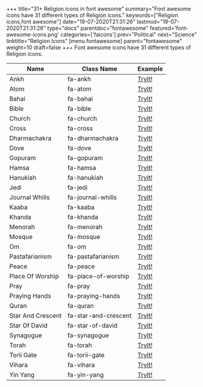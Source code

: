 +++
title="31+ Religion icons in font awesome"
summary="Font awesome icons have 31 different types of Religion icons."
keywords=["Religion icons,font awesome"]
date="19-07-2020T21:31:26"
lastmod="19-07-2020T21:31:26"
type="docs"
parentdoc="fontawesome"
featured='font-awesome-icons.png'
categories=['faicons']
prev="Political"
next="Science"
linktitle="Religion Icons"
[menu.fontawesome]
parent="fontawesome"
weight=10
draft=false
+++
Font awesome icons have 31 different types of Religion icons.<div class='table-responsive'><table class='table'><thead><tr><th>Name</th><th>Class Name</th><th>Example</th></tr></thead><tbody><tr><td><i class="fas fa-ankh"></i>Ankh</td><td>fa-ankh</td><td><a href='https://www.angularjswiki.com/fontawesome/fa-ankh/' target='_blank'>TryIt!</a></td></tr><tr><td><i class="fas fa-atom"></i>Atom</td><td>fa-atom</td><td><a href='https://www.angularjswiki.com/fontawesome/fa-atom/' target='_blank'>TryIt!</a></td></tr><tr><td><i class="fas fa-bahai"></i>Bahai</td><td>fa-bahai</td><td><a href='https://www.angularjswiki.com/fontawesome/fa-bahai/' target='_blank'>TryIt!</a></td></tr><tr><td><i class="fas fa-bible"></i>Bible</td><td>fa-bible</td><td><a href='https://www.angularjswiki.com/fontawesome/fa-bible/' target='_blank'>TryIt!</a></td></tr><tr><td><i class="fas fa-church"></i>Church</td><td>fa-church</td><td><a href='https://www.angularjswiki.com/fontawesome/fa-church/' target='_blank'>TryIt!</a></td></tr><tr><td><i class="fas fa-cross"></i>Cross</td><td>fa-cross</td><td><a href='https://www.angularjswiki.com/fontawesome/fa-cross/' target='_blank'>TryIt!</a></td></tr><tr><td><i class="fas fa-dharmachakra"></i>Dharmachakra</td><td>fa-dharmachakra</td><td><a href='https://www.angularjswiki.com/fontawesome/fa-dharmachakra/' target='_blank'>TryIt!</a></td></tr><tr><td><i class="fas fa-dove"></i>Dove</td><td>fa-dove</td><td><a href='https://www.angularjswiki.com/fontawesome/fa-dove/' target='_blank'>TryIt!</a></td></tr><tr><td><i class="fas fa-gopuram"></i>Gopuram</td><td>fa-gopuram</td><td><a href='https://www.angularjswiki.com/fontawesome/fa-gopuram/' target='_blank'>TryIt!</a></td></tr><tr><td><i class="fas fa-hamsa"></i>Hamsa</td><td>fa-hamsa</td><td><a href='https://www.angularjswiki.com/fontawesome/fa-hamsa/' target='_blank'>TryIt!</a></td></tr><tr><td><i class="fas fa-hanukiah"></i>Hanukiah</td><td>fa-hanukiah</td><td><a href='https://www.angularjswiki.com/fontawesome/fa-hanukiah/' target='_blank'>TryIt!</a></td></tr><tr><td><i class="fas fa-jedi"></i>Jedi</td><td>fa-jedi</td><td><a href='https://www.angularjswiki.com/fontawesome/fa-jedi/' target='_blank'>TryIt!</a></td></tr><tr><td><i class="fas fa-journal-whills"></i>Journal Whills</td><td>fa-journal-whills</td><td><a href='https://www.angularjswiki.com/fontawesome/fa-journal-whills/' target='_blank'>TryIt!</a></td></tr><tr><td><i class="fas fa-kaaba"></i>Kaaba</td><td>fa-kaaba</td><td><a href='https://www.angularjswiki.com/fontawesome/fa-kaaba/' target='_blank'>TryIt!</a></td></tr><tr><td><i class="fas fa-khanda"></i>Khanda</td><td>fa-khanda</td><td><a href='https://www.angularjswiki.com/fontawesome/fa-khanda/' target='_blank'>TryIt!</a></td></tr><tr><td><i class="fas fa-menorah"></i>Menorah</td><td>fa-menorah</td><td><a href='https://www.angularjswiki.com/fontawesome/fa-menorah/' target='_blank'>TryIt!</a></td></tr><tr><td><i class="fas fa-mosque"></i>Mosque</td><td>fa-mosque</td><td><a href='https://www.angularjswiki.com/fontawesome/fa-mosque/' target='_blank'>TryIt!</a></td></tr><tr><td><i class="fas fa-om"></i>Om</td><td>fa-om</td><td><a href='https://www.angularjswiki.com/fontawesome/fa-om/' target='_blank'>TryIt!</a></td></tr><tr><td><i class="fas fa-pastafarianism"></i>Pastafarianism</td><td>fa-pastafarianism</td><td><a href='https://www.angularjswiki.com/fontawesome/fa-pastafarianism/' target='_blank'>TryIt!</a></td></tr><tr><td><i class="fas fa-peace"></i>Peace</td><td>fa-peace</td><td><a href='https://www.angularjswiki.com/fontawesome/fa-peace/' target='_blank'>TryIt!</a></td></tr><tr><td><i class="fas fa-place-of-worship"></i>Place Of Worship</td><td>fa-place-of-worship</td><td><a href='https://www.angularjswiki.com/fontawesome/fa-place-of-worship/' target='_blank'>TryIt!</a></td></tr><tr><td><i class="fas fa-pray"></i>Pray</td><td>fa-pray</td><td><a href='https://www.angularjswiki.com/fontawesome/fa-pray/' target='_blank'>TryIt!</a></td></tr><tr><td><i class="fas fa-praying-hands"></i>Praying Hands</td><td>fa-praying-hands</td><td><a href='https://www.angularjswiki.com/fontawesome/fa-praying-hands/' target='_blank'>TryIt!</a></td></tr><tr><td><i class="fas fa-quran"></i>Quran</td><td>fa-quran</td><td><a href='https://www.angularjswiki.com/fontawesome/fa-quran/' target='_blank'>TryIt!</a></td></tr><tr><td><i class="fas fa-star-and-crescent"></i>Star And Crescent</td><td>fa-star-and-crescent</td><td><a href='https://www.angularjswiki.com/fontawesome/fa-star-and-crescent/' target='_blank'>TryIt!</a></td></tr><tr><td><i class="fas fa-star-of-david"></i>Star Of David</td><td>fa-star-of-david</td><td><a href='https://www.angularjswiki.com/fontawesome/fa-star-of-david/' target='_blank'>TryIt!</a></td></tr><tr><td><i class="fas fa-synagogue"></i>Synagogue</td><td>fa-synagogue</td><td><a href='https://www.angularjswiki.com/fontawesome/fa-synagogue/' target='_blank'>TryIt!</a></td></tr><tr><td><i class="fas fa-torah"></i>Torah</td><td>fa-torah</td><td><a href='https://www.angularjswiki.com/fontawesome/fa-torah/' target='_blank'>TryIt!</a></td></tr><tr><td><i class="fas fa-torii-gate"></i>Torii Gate</td><td>fa-torii-gate</td><td><a href='https://www.angularjswiki.com/fontawesome/fa-torii-gate/' target='_blank'>TryIt!</a></td></tr><tr><td><i class="fas fa-vihara"></i>Vihara</td><td>fa-vihara</td><td><a href='https://www.angularjswiki.com/fontawesome/fa-vihara/' target='_blank'>TryIt!</a></td></tr><tr><td><i class="fas fa-yin-yang"></i>Yin Yang</td><td>fa-yin-yang</td><td><a href='https://www.angularjswiki.com/fontawesome/fa-yin-yang/' target='_blank'>TryIt!</a></td></tr></tbody></table></div>

